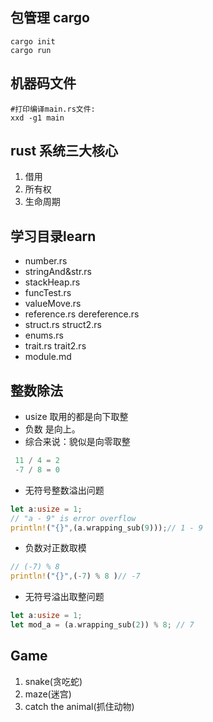 ## 包管理 cargo

```
cargo init
cargo run
```

## 机器码文件

```shell
#打印编译main.rs文件:
xxd -g1 main
```

## rust 系统三大核心
1. 借用
2. 所有权
3. 生命周期

## 学习目录learn
+ number.rs
+ stringAnd&str.rs
+ stackHeap.rs
+ funcTest.rs
+ valueMove.rs
+ reference.rs dereference.rs
+ struct.rs struct2.rs 
+ enums.rs
+ trait.rs trait2.rs
+ module.md 

## 整数除法

- usize 取用的都是向下取整
- 负数 是向上。
- 综合来说：貌似是向零取整

```js
 11 / 4 = 2
 -7 / 8 = 0
```

- 无符号整数溢出问题

```rust
let a:usize = 1;
// "a - 9" is error overflow
println!("{}",(a.wrapping_sub(9)));// 1 - 9
```

- 负数对正数取模

```rust
// (-7) % 8
println!("{}",(-7) % 8 )// -7
```

- 无符号溢出取整问题

```rust
let a:usize = 1;
let mod_a = (a.wrapping_sub(2)) % 8; // 7
```
## Game
1. snake(贪吃蛇)
2. maze(迷宫)
3. catch the animal(抓住动物)


